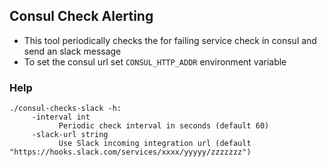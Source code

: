 ## Consul Check Alerting

* This tool periodically checks the for failing service check in consul and send an slack message
* To set the consul url set `CONSUL_HTTP_ADDR` environment variable
### Help 
```
./consul-checks-slack -h:
     -interval int
           Periodic check interval in seconds (default 60)
     -slack-url string
           Use Slack incoming integration url (default "https://hooks.slack.com/services/xxxx/yyyyy/zzzzzzz")
```

